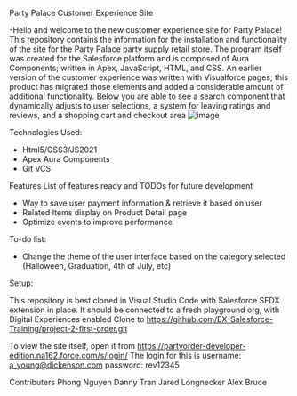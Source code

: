 Party Palace Customer Experience Site  
  
  
  
  
  -Hello and welcome to the new customer experience site for Party Palace! This repository contains the information for the installation and functionality of the site for the Party Palace party supply retail store. The program itself was created for the Salesforce platform and is composed of Aura Components; written in Apex, JavaScript, HTML, and CSS. An earlier version of the customer experience was written with Visualforce pages; this product has migrated those elements and added a considerable amount of additional functionality. Below you are able to see a search component that dynamically adjusts to user selections, a system for leaving ratings and reviews, and a shopping cart and checkout area
![image](https://user-images.githubusercontent.com/43973882/119163121-f6a1b280-ba0f-11eb-8cea-a923952bd34d.png)
  
  
Technologies Used:

* Html5/CSS3/JS2021
* Apex Aura Components
* Git VCS

Features
List of features ready and TODOs for future development

* Way to save user payment information & retrieve it based on user
* Related Items display on Product Detail page
* Optimize events to improve performance

To-do list:

* Change the theme of the user interface based on the category selected (Halloween, Graduation, 4th of July, etc)

Setup:

This repository is best cloned in Visual Studio Code with Salesforce SFDX extension in place. It should be connected to a fresh playground org, with Digital Experiences enabled
Clone to https://github.com/EX-Salesforce-Training/project-2-first-order.git

To view the site itself, open it from https://partyorder-developer-edition.na162.force.com/s/login/
The login for this is username: a_young@dickenson.com
                      password: rev12345

Contributers
Phong Nguyen
Danny Tran
Jared Longnecker
Alex Bruce
